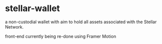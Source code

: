 # stellar-wallet

a non-custodial wallet with aim to hold all assets associated with the Stellar Network.

front-end currently being re-done using Framer Motion

